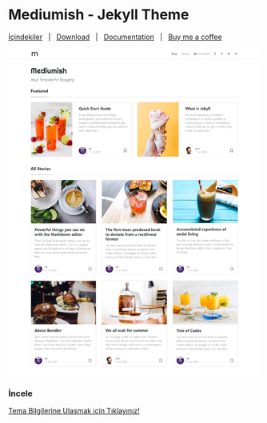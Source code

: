 # Mediumish - Jekyll Theme

[İçindekiler](https://wowthemesnet.github.io/mediumish-theme-jekyll/) &nbsp; | &nbsp; [Download](https://github.com/wowthemesnet/mediumish-theme-jekyll/archive/master.zip) &nbsp; | &nbsp; [Documentation](https://bootstrapstarter.com/bootstrap-templates/template-mediumish-bootstrap-jekyll/) &nbsp; | &nbsp; [Buy me a coffee](https://www.wowthemes.net/donate/)

![mediumish](assets/images/mediumish-jekyll-template.png)

### İncele

[Tema Bilgilerine Ulaşmak için Tıklayınız!](https://github.com/melikeoguz/melikeoguz.github.io/blob/master/mediumishReadme.md)


